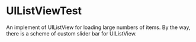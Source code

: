 # UIListViewTest
An implement of UIListView for loading  large numbers of items. By the way, there is a scheme of custom slider bar for UIListView.
